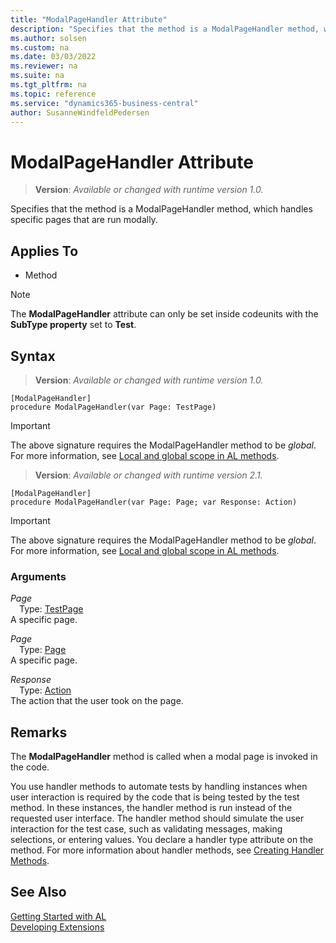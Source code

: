 ```yaml
---
title: "ModalPageHandler Attribute"
description: "Specifies that the method is a ModalPageHandler method, which handles specific pages that are run modally."
ms.author: solsen
ms.custom: na
ms.date: 03/03/2022
ms.reviewer: na
ms.suite: na
ms.tgt_pltfrm: na
ms.topic: reference
ms.service: "dynamics365-business-central"
author: SusanneWindfeldPedersen
---
```

[//]: # (START>DO_NOT_EDIT)
[//]: # (IMPORTANT:Do not edit any of the content between here and the END>DO_NOT_EDIT.)
[//]: # (Any modifications should be made in the .xml files in the ModernDev repo.)

# ModalPageHandler Attribute
> **Version**: _Available or changed with runtime version 1.0._

Specifies that the method is a ModalPageHandler method, which handles specific pages that are run modally.


## Applies To

- Method

> [!NOTE]
> The **ModalPageHandler** attribute can only be set inside codeunits with the **SubType property** set to **Test**.

## Syntax


> **Version**: _Available or changed with runtime version 1.0._
```AL
[ModalPageHandler]
procedure ModalPageHandler(var Page: TestPage)
```
> [!IMPORTANT]
> The above signature requires the ModalPageHandler method to be *global*. For more information, see [Local and global scope in AL methods](../devenv-al-methods.md%23local-and-global-scope).

> **Version**: _Available or changed with runtime version 2.1._
```AL
[ModalPageHandler]
procedure ModalPageHandler(var Page: Page; var Response: Action)
```
> [!IMPORTANT]
> The above signature requires the ModalPageHandler method to be *global*. For more information, see [Local and global scope in AL methods](../devenv-al-methods.md%23local-and-global-scope).

### Arguments
*Page*  
&emsp;Type: [TestPage](../methods-auto/testpage/testpage-data-type.md)  
A specific page.  

*Page*  
&emsp;Type: [Page](../methods-auto/page/page-data-type.md)  
A specific page.  

*Response*  
&emsp;Type: [Action](../methods-auto/action/action-option.md)  
The action that the user took on the page.  

[//]: # (IMPORTANT: END>DO_NOT_EDIT)

## Remarks

The **ModalPageHandler** method is called when a modal page is invoked in the code.

You use handler methods to automate tests by handling instances when user interaction is required by the code that is being tested by the test method. In these instances, the handler method is run instead of the requested user interface. The handler method should simulate the user interaction for the test case, such as validating messages, making selections, or entering values. You declare a handler type attribute on the method. For more information about handler methods, see [Creating Handler Methods](../devenv-creating-handler-methods.md).

## See Also  
[Getting Started with AL](../devenv-get-started.md)  
[Developing Extensions](../devenv-dev-overview.md)  